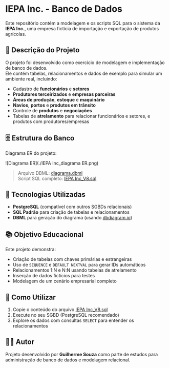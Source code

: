 # IEPA Inc. - Banco de Dados

Este repositório contém a modelagem e os scripts SQL para o sistema da **IEPA Inc.**, uma empresa fictícia de importação e exportação de produtos agrícolas.

## 📌 Descrição do Projeto

O projeto foi desenvolvido como exercício de modelagem e implementação de banco de dados.  
Ele contém tabelas, relacionamentos e dados de exemplo para simular um ambiente real, incluindo:

- Cadastro de **funcionários** e **setores**
- **Produtores terceirizados** e **empresas parceiras**
- **Áreas de produção**, **estoque** e **maquinário**
- **Navios**, **portos** e **produtos em trânsito**
- Controle de **produtos** e **negociações**
- Tabelas de **atrelamento** para relacionar funcionários e setores, e produtos com produtores/empresas

## 🗄️ Estrutura do Banco

Diagrama ER do projeto:

![Diagrama ER](./IEPA Inc_diagrama ER.png)

> Arquivo DBML: [diagrama.dbml](./diagrama.dbml)  
> Script SQL completo: [IEPA Inc_V8.sql](./IEPA%20Inc_V8.sql)

## 🔧 Tecnologias Utilizadas

- **PostgreSQL** (compatível com outros SGBDs relacionais)
- **SQL Padrão** para criação de tabelas e relacionamentos
- **DBML** para geração do diagrama (usando [dbdiagram.io](https://dbdiagram.io))

## 📚 Objetivo Educacional

Este projeto demonstra:
- Criação de tabelas com chaves primárias e estrangeiras
- Uso de `SEQUENCE` e `DEFAULT NEXTVAL` para gerar IDs automáticos
- Relacionamentos 1:N e N:N usando tabelas de atrelamento
- Inserção de dados fictícios para testes
- Modelagem de um cenário empresarial completo

## 🚀 Como Utilizar

1. Copie o conteúdo do arquivo [IEPA Inc_V8.sql](./IEPA%20Inc_V8.sql)
2. Execute no seu SGBD (PostgreSQL recomendado)
3. Explore os dados com consultas `SELECT` para entender os relacionamentos

## 👨‍💻 Autor

Projeto desenvolvido por **Guilherme Souza** como parte de estudos para administração de banco de dados e modelagem relacional.
